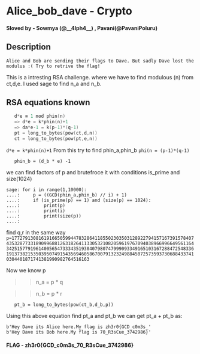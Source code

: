 
# Alice_bob_dave - Crypto

#### Sloved by - Sowmya (@__4lph4\_\_) , Pavani(@PavaniPoluru)

## Description
   ```
   Alice and Bob are sending their flags to Dave. But sadly Dave lost the modulus :( Try to retrive the flag!
   ```
   This is a intresting RSA challenge. where we have to find modulous (n) from ct,d,e.
   I used sage to find n_a and n_b.
## RSA equations known
```d ≡ e^1 mod phin(n)
   d*e ≡ 1 mod phin(n)
   => d*e = k*phin(n)+1
   => da*e-1 = k(p-1)*(q-1)
   pt = long_to_bytes(pow(ct,d,n))
   ct = long_to_bytes(pow(pt,e,n))
```
``d*e = k*phin(n)+1``
From this try to find phin_a,phin_b 
  ``phi(n = (p-1)*(q-1)``
  ```phin_a = (d_a * e)-1
     phin_b = (d_b * e) -1
  ```
  
  
  we can find factors of p and brutefroce it with conditions is_prime and size(1024)
   
   ```
   sage: for i in range(1,10000): 
....:     p = ((GCD(phin_a,phin_b) // i) + 1) 
....:     if (is_prime(p) == 1) and (size(p) == 1024): 
....:         print(p) 
....:         print(i) 
....:         print(size(p)) 
....:                                                  
   ```
  
  find q,r in the same way
  `` p=177279130816191665059944783286411855023035031289227941571673915784074353287733189099688126318264113305321082059619767094038966996649561164342515779196140056547333435193040798074799909334916510316728847254833619137382153503950749154356946058670079132324988450725735937306884337410304401871741381990982764516163
  ``
    
  Now we know p
  >> n_a = p * q 
 
  >> n_b = p * r

```pt_a = long_to_bytes(pow(ct_a,d_a,p))
   pt_b = long_to_bytes(pow(ct_b,d_b,p))
```
  
Using this above equation find pt_a and pt_b
we can get pt_a + pt_b as:
```
b'Hey Dave its Alice here.My flag is zh3r0{GCD_c0m3s_'
b'Hey Dave its Bob here.My flag is 70_R3sCue_3742986}'
```
#### FLAG - zh3r0{GCD_c0m3s_70_R3sCue_3742986}
